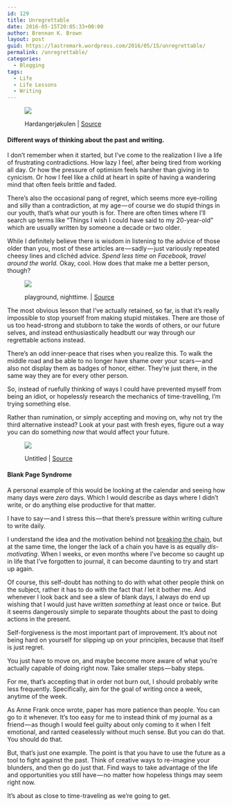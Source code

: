 ```yaml
---
id: 129
title: Unregrettable
date: 2016-05-15T20:05:33+00:00
author: Brennan K. Brown
layout: post
guid: https://lastremark.wordpress.com/2016/05/15/unregrettable/
permalink: /unregrettable/
categories:
  - Blogging
tags:
  - Life
  - Life Lessons
  - Writing
---
```


<figure class="wp-caption"> 

<img data-width="4000" data-height="3000" src="https://cdn-images-1.medium.com/max/2560/1*QjBd3ycWZzvBL7LUcZ9PjA.jpeg" /> <figcaption class="wp-caption-text">Hardangerjøkulen | <a href="https://www.flickr.com/photos/neilbanas/8753651011" target="_blank" rel="noopener noreferrer">Source</a></figcaption></figure> 

#### Different ways of thinking about the past and writing.

<span>I</span> don’t remember when it started, but I’ve come to the realization I live a life of frustrating contradictions. How lazy I feel, after being tired from working all day. Or how the pressure of optimism feels harsher than giving in to cynicism. Or how I feel like a child at heart in spite of having a wandering mind that often feels brittle and faded.

There’s also the occasional pang of regret, which seems more eye-rolling and silly than a contradiction, at my age — of course we do stupid things in our youth, that’s what our youth is for. There are often times where I’ll search up terms like “Things I wish I could have said to my 20-year-old” which are usually written by someone a decade or two older.

<!--more-->

While I definitely believe there is wisdom in listening to the advice of those older than you, most of these articles are — sadly — just variously repeated cheesy lines and clichéd advice. _Spend less time on Facebook, travel around the world._ Okay, cool. How does that make me a better person, though?
<figure class="wp-caption"> 

<img data-width="1024" data-height="819" src="https://cdn-images-1.medium.com/max/800/1*AqTqAd76nI0zpMy0dPTfUg.jpeg" /> <figcaption class="wp-caption-text">playground, nighttime. | <a href="https://www.flickr.com/photos/brhefele/6321632934" target="_blank" rel="noopener noreferrer">Source</a></figcaption></figure> 

<span>T</span>he most obvious lesson that I’ve actually retained, so far, is that it’s really impossible to stop yourself from making stupid mistakes. There are those of us too head-strong and stubborn to take the words of others, or our future selves, and instead enthusiastically headbutt our way through our regrettable actions instead.

There’s an odd inner-peace that rises when you realize this. To walk the middle road and be able to no longer have shame over your scars — and also not display them as badges of honor, either. They’re just there, in the same way they are for every other person.

So, instead of ruefully thinking of ways I could have prevented myself from being an idiot, or hopelessly research the mechanics of time-travelling, I’m trying something else.

Rather than rumination, or simply accepting and moving on, why not try the third alternative instead? Look at your past with fresh eyes, figure out a way you can do something _now_ that would affect your future.


<figure class="wp-caption"> 

<img data-width="6510" data-height="4345" src="https://cdn-images-1.medium.com/max/600/1*DgDWvPwyoV3fgF3hytqo9w.jpeg" /> <figcaption class="wp-caption-text">Untitled | <a href="https://www.pexels.com/photo/black-and-white-apple-iphone-smartphone-5299/" target="_blank" rel="noopener noreferrer">Source</a></figcaption></figure> 

#### Blank Page Syndrome

A personal example of this would be looking at the calendar and seeing how many days were _zero_ days. Which I would describe as days where I didn’t write, or do anything else productive for that matter.

I have to say — and I stress this — that there’s pressure within writing culture to write daily.

<span>I</span> understand the idea and the motivation behind not <a href="https://www.writersstore.com/dont-break-the-chain-jerry-seinfeld/" target="_blank" rel="noopener noreferrer">breaking the chain</a>, but at the same time, the longer the lack of a chain you have is as equally _dis-motivating_. When I weeks, or even months where I’ve become so caught up in life that I’ve forgotten to journal, it can become daunting to try and start up again.

Of course, this self-doubt has nothing to do with what other people think on the subject, rather it has to do with the fact that _I_ let it bother me. And whenever I look back and see a slew of blank days, I always do end up wishing that I would just have written _something_ at least once or twice. But it seems dangerously simple to separate thoughts about the past to doing actions in the present.

Self-forgiveness is the most important part of improvement. It’s about not being hard on yourself for slipping up on your principles, because that itself is just regret.

You just have to move on, and maybe become more aware of what you’re actually capable of doing right now. Take smaller steps — baby steps.

For me, that’s accepting that in order not burn out, I should probably write less frequently. Specifically, aim for the goal of writing once a week, anytime of the week.

As Anne Frank once wrote, paper has more patience than people. You can go to it whenever. It’s too easy for me to instead think of my journal as a friend — as though I would feel guilty about only coming to it when I felt emotional, and ranted ceaselessly without much sense. But you can do that. You should do that.



<span>B</span>ut, that’s just one example. The point is that you have to use the future as a tool to fight against the past. Think of creative ways to re-imagine your blunders, and then go do just that. Find ways to take advantage of the life and opportunities you still have — no matter how hopeless things may seem right now.

It’s about as close to time-traveling as we’re going to get.